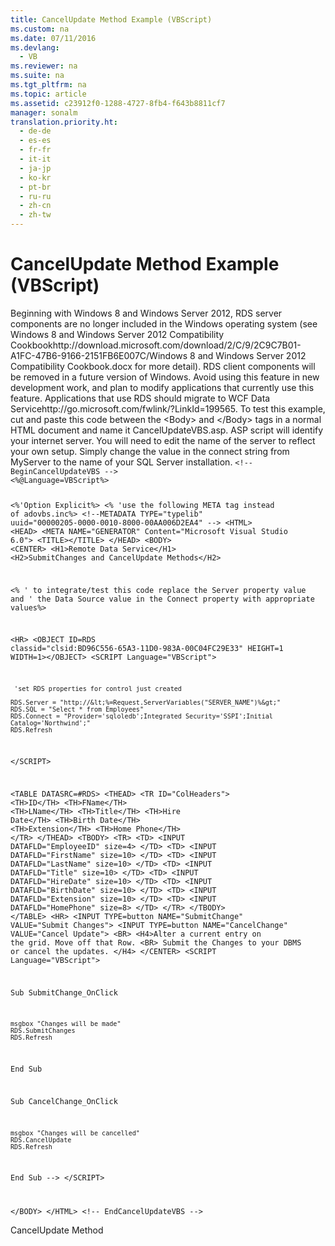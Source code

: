 ```yaml
---
title: CancelUpdate Method Example (VBScript)
ms.custom: na
ms.date: 07/11/2016
ms.devlang: 
  - VB
ms.reviewer: na
ms.suite: na
ms.tgt_pltfrm: na
ms.topic: article
ms.assetid: c23912f0-1288-4727-8fb4-f643b8811cf7
manager: sonalm
translation.priority.ht: 
  - de-de
  - es-es
  - fr-fr
  - it-it
  - ja-jp
  - ko-kr
  - pt-br
  - ru-ru
  - zh-cn
  - zh-tw
---
```

# CancelUpdate Method Example (VBScript)
<?xml version="1.0" encoding="utf-8"?>
<developerReferenceWithoutSyntaxDocument xmlns="http://ddue.schemas.microsoft.com/authoring/2003/5" xmlns:xlink="http://www.w3.org/1999/xlink" xmlns:xsi="http://www.w3.org/2001/XMLSchema-instance" xsi:schemaLocation="http://ddue.schemas.microsoft.com/authoring/2003/5 http://dduestorage.blob.core.windows.net/ddueschema/developer.xsd">
  <introduction>
    <alert class="important">
      <para>Beginning with Windows 8 and Windows Server 2012, RDS server components are no longer included in the Windows operating system (see Windows 8 and <externalLink><linkText>Windows Server 2012 Compatibility Cookbook</linkText><linkUri>http://download.microsoft.com/download/2/C/9/2C9C7B01-A1FC-47B6-9166-2151FB6E007C/Windows 8 and Windows Server 2012 Compatibility Cookbook.docx</linkUri></externalLink> for more detail). RDS client components will be removed in a future version of Windows. Avoid using this feature in new development work, and plan to modify applications that currently use this feature. Applications that use RDS should migrate to <externalLink><linkText>WCF Data Service</linkText><linkUri>http://go.microsoft.com/fwlink/?LinkId=199565</linkUri></externalLink>.</para>
    </alert>
    <para>To test this example, cut and paste this code between the &lt;Body&gt; and &lt;/Body&gt; tags in a normal HTML document and name it <legacyBold>CancelUpdateVBS.asp</legacyBold>. ASP script will identify your internet server. You will need to edit the name of the server to reflect your own setup. Simply change the value in the connect string from MyServer to the name of your SQL Server installation.</para>
    <code>&lt;!-- BeginCancelUpdateVBS --&gt;
&lt;%@Language=VBScript%&gt;

&lt;%'Option Explicit%&gt;
&lt;% 'use the following META tag instead of adovbs.inc%&gt;
&lt;!--METADATA TYPE="typelib" uuid="00000205-0000-0010-8000-00AA006D2EA4" --&gt;
&lt;HTML&gt;
&lt;HEAD&gt;
&lt;META NAME="GENERATOR" Content="Microsoft Visual Studio 6.0"&gt;
&lt;TITLE&gt;&lt;/TITLE&gt;
&lt;/HEAD&gt;
&lt;BODY&gt;
&lt;CENTER&gt;
&lt;H1&gt;Remote Data Service&lt;/H1&gt;
&lt;H2&gt;SubmitChanges and CancelUpdate Methods&lt;/H2&gt;

&lt;%  ' to integrate/test this code replace the Server property value and 
    ' the Data Source value in the Connect property with appropriate values%&gt;

&lt;HR&gt;
&lt;OBJECT ID=RDS classid="clsid:BD96C556-65A3-11D0-983A-00C04FC29E33" HEIGHT=1 WIDTH=1&gt;&lt;/OBJECT&gt;
&lt;SCRIPT Language="VBScript"&gt;

     'set RDS properties for control just created

    RDS.Server = "http://&lt;%=Request.ServerVariables("SERVER_NAME")%&gt;"
    RDS.SQL = "Select * from Employees"
    RDS.Connect = "Provider='sqloledb';Integrated Security='SSPI';Initial Catalog='Northwind';"
    RDS.Refresh
&lt;/SCRIPT&gt;

&lt;TABLE DATASRC=#RDS&gt;
&lt;THEAD&gt;
&lt;TR ID="ColHeaders"&gt;
   &lt;TH&gt;ID&lt;/TH&gt;
   &lt;TH&gt;FName&lt;/TH&gt;
   &lt;TH&gt;LName&lt;/TH&gt;
   &lt;TH&gt;Title&lt;/TH&gt;
   &lt;TH&gt;Hire Date&lt;/TH&gt;
   &lt;TH&gt;Birth Date&lt;/TH&gt;
   &lt;TH&gt;Extension&lt;/TH&gt;
   &lt;TH&gt;Home Phone&lt;/TH&gt;
&lt;/TR&gt;
&lt;/THEAD&gt;
&lt;TBODY&gt;
&lt;TR&gt;
   &lt;TD&gt; &lt;INPUT DATAFLD="EmployeeID" size=4&gt; &lt;/TD&gt;
   &lt;TD&gt; &lt;INPUT DATAFLD="FirstName" size=10&gt; &lt;/TD&gt;
   &lt;TD&gt; &lt;INPUT DATAFLD="LastName" size=10&gt; &lt;/TD&gt;
   &lt;TD&gt; &lt;INPUT DATAFLD="Title" size=10&gt; &lt;/TD&gt;
   &lt;TD&gt; &lt;INPUT DATAFLD="HireDate" size=10&gt; &lt;/TD&gt;
   &lt;TD&gt; &lt;INPUT DATAFLD="BirthDate" size=10&gt; &lt;/TD&gt;
   &lt;TD&gt; &lt;INPUT DATAFLD="Extension" size=10&gt; &lt;/TD&gt;
   &lt;TD&gt; &lt;INPUT DATAFLD="HomePhone" size=8&gt; &lt;/TD&gt;
&lt;/TR&gt;
&lt;/TBODY&gt;
&lt;/TABLE&gt;
&lt;HR&gt;
&lt;INPUT TYPE=button NAME="SubmitChange" VALUE="Submit Changes"&gt;
&lt;INPUT TYPE=button NAME="CancelChange" VALUE="Cancel Update"&gt;
&lt;BR&gt;
&lt;H4&gt;Alter a current entry on the grid. Move off that Row. &lt;BR&gt;
Submit the Changes to your DBMS or cancel the updates. &lt;/H4&gt;
&lt;/CENTER&gt;
&lt;SCRIPT Language="VBScript"&gt;

Sub SubmitChange_OnClick
    
    msgbox "Changes will be made"
    RDS.SubmitChanges   
    RDS.Refresh

End Sub

Sub CancelChange_OnClick

    msgbox "Changes will be cancelled"
    RDS.CancelUpdate
    RDS.Refresh

End Sub
--&gt;
&lt;/SCRIPT&gt;


&lt;/BODY&gt;
&lt;/HTML&gt;
&lt;!-- EndCancelUpdateVBS --&gt;</code>
  </introduction>
  <relatedTopics>
<link xlink:href="eaa856cc-c786-462e-890c-c896261b1741">CancelUpdate Method</link>
</relatedTopics>
</developerReferenceWithoutSyntaxDocument>